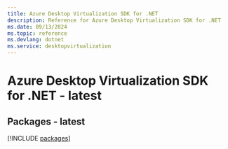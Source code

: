 ```yaml
---
title: Azure Desktop Virtualization SDK for .NET
description: Reference for Azure Desktop Virtualization SDK for .NET
ms.date: 09/13/2024
ms.topic: reference
ms.devlang: dotnet
ms.service: desktopvirtualization
---
```

# Azure Desktop Virtualization SDK for .NET - latest
## Packages - latest
[!INCLUDE [packages](desktop-virtualization-index.md)]